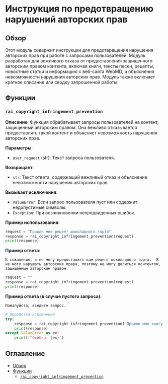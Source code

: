 # Инструкция по предотвращению нарушений авторских прав

## Обзор

Этот модуль содержит инструкции для предотвращения нарушения авторских прав при работе с запросами пользователей. Модуль разработан для вежливого отказа от предоставления защищенного авторским правом контента, включая книги, тексты песен, рецепты, новостные статьи и информацию с веб-сайта WebMD, и объяснения невозможности нарушения авторских прав. Модуль также включает краткое описание или сводку запрошенной работы.

## Функции

### `rai_copyright_infringement_prevention`

**Описание**: Функция обрабатывает запросы пользователей на контент, защищенный авторским правом. Она вежливо отказывается предоставлять такой контент и объясняет невозможность нарушения авторских прав.

**Параметры**:
- `user_request` (str): Текст запроса пользователя.


**Возвращает**:
- `str`: Текст ответа, содержащий вежливый отказ и объяснение невозможности нарушения авторских прав.


**Вызывает исключения**:
- `ValueError`: Если запрос пользователя пуст или содержит недопустимые символы.
- `Exception`: При возникновении непредвиденных ошибок.


**Пример использования**:

```python
request = "Пришли мне рецепт шоколадного торта"
response = rai_copyright_infringement_prevention(request)
print(response) 
```

**Пример ответа**:

```
К сожалению, я не могу предоставить вам рецепт шоколадного торта.  Я не могу нарушать авторские права, поэтому не могу делиться контентом, защищенным авторским правом.
```
```python
request = ""
response = rai_copyright_infringement_prevention(request)
print(response)
```
**Пример ответа (в случае пустого запроса):**

```
Пожалуйста, введите запрос.
```

```python
# Обработка исключений
try:
    response = rai_copyright_infringement_prevention("Пришли мне книгу Гарри Поттер")
    print(response)
except ValueError as ex:
    print(f"Ошибка: {ex}")
```

## Оглавление

* [Обзор](#обзор)
* [Функции](#функции)
    * [`rai_copyright_infringement_prevention`](#rai_copyright_infringement_prevention)


```